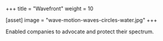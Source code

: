 +++
title = "Wavefront"
weight = 10

[asset]
  image = "wave-motion-waves-circles-water.jpg"
+++

Enabled companies to advocate and protect their spectrum.